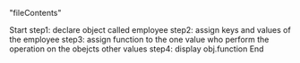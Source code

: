 "fileContents"

Start
step1: declare object called employee
step2: assign keys and values of the employee
step3: assign  function to the one value who perform the operation on the obejcts other values 
step4: display  obj.function 
End
